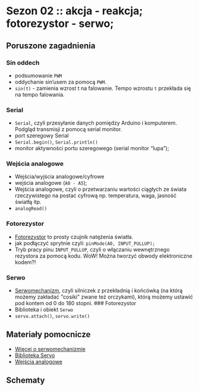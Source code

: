 # Sezon 02 :: akcja - reakcja; fotorezystor - serwo;

## Poruszone zagadnienia
### Sin oddech
- podsumowanie `PWM`
- oddychanie sin’usem za pomocą `PWM`. 
- `sin(t)` - zamienia wzrost t na falowanie. Tempo wzrostu `t` przekłada się na tempo falowania.
### Serial
- `Serial`, czyli przesyłanie danych pomiędzy Arduino i komputerem. Podgląd transmisji z pomocą serial monitor.
- port szeregowy Serial
- `Serial.begin()`, `Serial.println()` 
- monitor aktywności portu szeregowego (serial monitor “lupa”);
### Wejścia analogowe
- Wejścia/wyjścia analogowe/cyfrowe
- wejścia analogowe (`A0 - A5`);
- Wejścia analogowe, czyli o przetwarzaniu wartości ciągłych ze świata rzeczywistego na postać cyfrową np. temperatura, waga, jasność światłą itp. 
- `analogRead()`
### Fotorezystor
- [Fotorezystor](https://github.com/CreativeCodingPL/PhysicalComputing/tree/2019/s01_pierwsza_dioda_i_prezenty#fotorezystor) to prosty czujnik natężenia światła.
- jak podłączyć sprytnie czyli: `pinMode(A0, INPUT_PULLUP);`
- Tryb pracy pinu `INPUT_PULLUP`, czyli o włączaniu wewnętrznego rezystora za pomocą kodu. WoW! Można tworzyć obwody elektroniczne kodem?!
### Serwo
- [Serwomechanizm](https://github.com/CreativeCodingPL/PhysicalComputing/tree/2019/s01_pierwsza_dioda_i_prezenty#serwo), czyli silniczek z przekładnią i końcówką (na którą możemy zakładać "cosiki" zwane też orczykami), którą możemy ustawić pod kontem od 0 do 180 stopni. ### Fotorezystor
- Biblioteka i obiekt `Serwo`
- `servo.attach()`, `servo.write()`

## Materiały pomocnicze
- [Więcej o serwomechanizmie](https://learn.adafruit.com/adafruit-arduino-lesson-14-servo-motors/) 
- [Biblioteka Servo](https://www.arduino.cc/en/Reference/Servo)
- [Wejścia analogowe](https://www.arduino.cc/en/Tutorial/AnalogInput)

## Schematy




